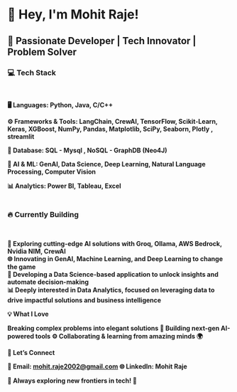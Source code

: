 <h1>👋 Hey, I'm <b>Mohit Raje!<b></b></h1>

<h2>🚀 Passionate Developer | Tech Innovator | Problem Solver</h2>

<h3>💻 Tech Stack</h3><br>

🖥️ Languages:
Python, Java, C/C++

⚙️ Frameworks & Tools:
LangChain, CrewAI, TensorFlow, Scikit-Learn, Keras, XGBoost, NumPy, Pandas, Matplotlib, SciPy, Seaborn, Plotly , streamlit

📂 Database:
SQL - Mysql , NoSQL - GraphDB (Neo4J)

🧠 AI & ML:
GenAI, Data Science, Deep Learning, Natural Language Processing, Computer Vision

📊 Analytics:
Power BI, Tableau, Excel<br>
<br>

<h3>🔥 Currently Building</h3><br>

🤖 Exploring cutting-edge AI solutions with Groq, Ollama, AWS Bedrock, Nvidia NIM, CrewAI<br>
🌐 Innovating in GenAI, Machine Learning, and Deep Learning to change the game<br>
🧠 Developing a Data Science-based application to unlock insights and automate decision-making<br>
📊 Deeply interested in Data Analytics, focused on leveraging data to drive impactful solutions and business intelligence<br>

💡 What I Love

Breaking complex problems into elegant solutions 🧩
Building next-gen AI-powered tools ⚙️
Collaborating & learning from amazing minds 🌍

🔗 Let’s Connect

📧 Email: mohit.raje2002@gmail.com
🌐 LinkedIn: Mohit Raje

🌟 Always exploring new frontiers in tech! 🚀
